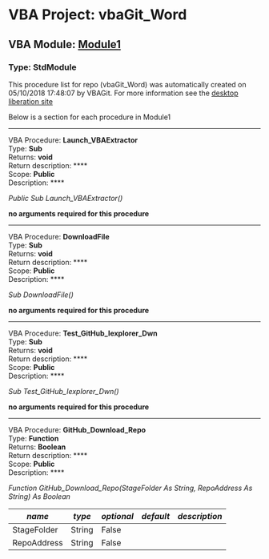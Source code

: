 # VBA Project: **vbaGit_Word**
## VBA Module: **[Module1](/scripts/Module1.vba "source is here")**
### Type: StdModule  

This procedure list for repo (vbaGit_Word) was automatically created on 05/10/2018 17:48:07 by VBAGit.
For more information see the [desktop liberation site](http://ramblings.mcpher.com/Home/excelquirks/drivesdk/gettinggithubready "desktop liberation")

Below is a section for each procedure in Module1

---
VBA Procedure: **Launch_VBAExtractor**  
Type: **Sub**  
Returns: **void**  
Return description: ****  
Scope: **Public**  
Description: ****  

*Public Sub Launch_VBAExtractor()*  

**no arguments required for this procedure**


---
VBA Procedure: **DownloadFile**  
Type: **Sub**  
Returns: **void**  
Return description: ****  
Scope: **Public**  
Description: ****  

*Sub DownloadFile()*  

**no arguments required for this procedure**


---
VBA Procedure: **Test_GitHub_Iexplorer_Dwn**  
Type: **Sub**  
Returns: **void**  
Return description: ****  
Scope: **Public**  
Description: ****  

*Sub Test_GitHub_Iexplorer_Dwn()*  

**no arguments required for this procedure**


---
VBA Procedure: **GitHub_Download_Repo**  
Type: **Function**  
Returns: **Boolean**  
Return description: ****  
Scope: **Public**  
Description: ****  

*Function GitHub_Download_Repo(StageFolder As String, RepoAddress As String) As Boolean*  

*name*|*type*|*optional*|*default*|*description*
---|---|---|---|---
StageFolder|String|False||
RepoAddress|String|False||

